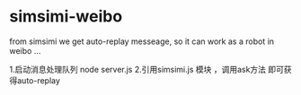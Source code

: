 simsimi-weibo
=============

from simsimi we get auto-replay messeage, so it can work as a robot in weibo ...

1.启动消息处理队列 node server.js
2.引用simsimi.js 模块 ，调用ask方法 即可获得auto-replay
